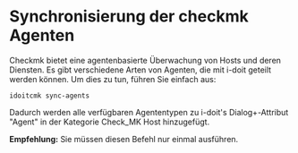 # Synchronisierung der checkmk Agenten

Checkmk bietet eine agentenbasierte Überwachung von Hosts und deren Diensten. Es gibt verschiedene Arten von Agenten, die mit i-doit geteilt werden können. Um dies zu tun, führen Sie einfach aus:

```shell
idoitcmk sync-agents
```

Dadurch werden alle verfügbaren Agententypen zu i-doit's Dialog+-Attribut "Agent" in der Kategorie Check_MK Host hinzugefügt.

**Empfehlung:** Sie müssen diesen Befehl nur einmal ausführen.
